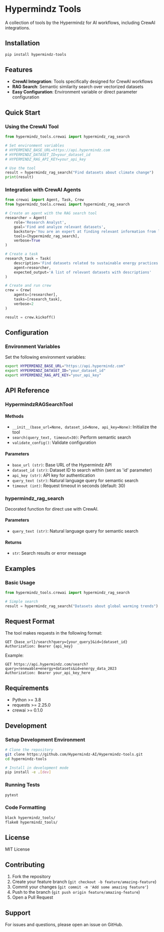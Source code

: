 # Hypermindz Tools

A collection of tools by the Hypermindz for AI workflows, including CrewAI integrations.

## Installation

```bash
pip install hypermindz-tools
```

## Features

- **CrewAI Integration**: Tools specifically designed for CrewAI workflows
- **RAG Search**: Semantic similarity search over vectorized datasets
- **Easy Configuration**: Environment variable or direct parameter configuration

## Quick Start

### Using the CrewAI Tool

```python
from hypermindz_tools.crewai import hypermindz_rag_search

# Set environment variables
# HYPERMINDZ_BASE_URL=https://api.hypermindz.com
# HYPERMINDZ_DATASET_ID=your_dataset_id
# HYPERMINDZ_RAG_API_KEY=your_api_key

# Use the tool
result = hypermindz_rag_search("Find datasets about climate change")
print(result)
```

### Integration with CrewAI Agents

```python
from crewai import Agent, Task, Crew
from hypermindz_tools.crewai import hypermindz_rag_search

# Create an agent with the RAG search tool
researcher = Agent(
    role='Research Analyst',
    goal='Find and analyze relevant datasets',
    backstory='You are an expert at finding relevant information from large datasets.',
    tools=[hypermindz_rag_search],
    verbose=True
)

# Create a task
research_task = Task(
    description='Find datasets related to sustainable energy practices',
    agent=researcher,
    expected_output='A list of relevant datasets with descriptions'
)

# Create and run crew
crew = Crew(
    agents=[researcher],
    tasks=[research_task],
    verbose=2
)

result = crew.kickoff()
```

## Configuration

### Environment Variables

Set the following environment variables:

```bash
export HYPERMINDZ_BASE_URL="https://api.hypermindz.com"
export HYPERMINDZ_DATASET_ID="your_dataset_id"
export HYPERMINDZ_RAG_API_KEY="your_api_key"
```

## API Reference

### HypermindzRAGSearchTool

#### Methods

- `__init__(base_url=None, dataset_id=None, api_key=None)`: Initialize the tool
- `search(query_text, timeout=30)`: Perform semantic search
- `validate_config()`: Validate configuration

#### Parameters

- `base_url (str)`: Base URL of the Hypermindz API
- `dataset_id (str)`: Dataset ID to search within (sent as 'id' parameter)
- `api_key (str)`: API key for authentication
- `query_text (str)`: Natural language query for semantic search
- `timeout (int)`: Request timeout in seconds (default: 30)

### hypermindz_rag_search

Decorated function for direct use with CrewAI.

#### Parameters

- `query_text (str)`: Natural language query for semantic search

#### Returns

- `str`: Search results or error message

## Examples

### Basic Usage

```python
from hypermindz_tools.crewai import hypermindz_rag_search

# Simple search
result = hypermindz_rag_search("Datasets about global warming trends")
```

## Request Format

The tool makes requests in the following format:
```
GET {base_url}/search?query={your_query}&id={dataset_id}
Authorization: Bearer {api_key}
```

Example:
```
GET https://api.hypermindz.com/search?query=renewable+energy+datasets&id=energy_data_2023
Authorization: Bearer your_api_key_here
```

## Requirements

- Python >= 3.8
- requests >= 2.25.0
- crewai >= 0.1.0

## Development

### Setup Development Environment

```bash
# Clone the repository
git clone https://github.com/Hypermindz-AI/Hypermindz-tools.git
cd hypermindz-tools

# Install in development mode
pip install -e .[dev]
```

### Running Tests

```bash
pytest
```

### Code Formatting

```bash
black hypermindz_tools/
flake8 hypermindz_tools/
```

## License

MIT License

## Contributing

1. Fork the repository
2. Create your feature branch (`git checkout -b feature/amazing-feature`)
3. Commit your changes (`git commit -m 'Add some amazing feature'`)
4. Push to the branch (`git push origin feature/amazing-feature`)
5. Open a Pull Request

## Support

For issues and questions, please open an issue on GitHub.